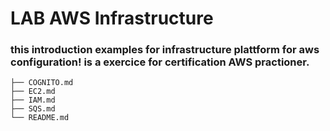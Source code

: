 # LAB AWS Infrastructure 

### this introduction examples for infrastructure plattform for aws configuration! is a exercice for certification AWS practioner.

```
├── COGNITO.md
├── EC2.md
├── IAM.md
├── SQS.md
└── README.md
```



